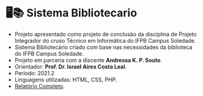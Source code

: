 # 🖥️📚 Sistema Bibliotecario

- Projeto apresentado como projeto de conclusão da disciplina de Projeto Integrador do cruso Técnico em Informática do IFPB Campus Soledade.
- Sistema Bibliotecário criado com base nas necessidades da biblioteca do IFPB Campus Soledade. 
- Projeto em parceria com a discente **Andressa K. P. Souto**.
- Orientador: **Prof. Dr. Israel Aires Costa Leal**.
- Período: 2021.2
- Linguagens utilizadas: HTML, CSS, PHP.
- [Relatório Completo](https://github.com/carolcordeiro/Sistema-Bibliotecario/blob/ad838cf57dcc641d36f3a70f8d4d1e6828293e66/Relat%C3%B3rio%20Projeto%20Integrador.pdf).  

